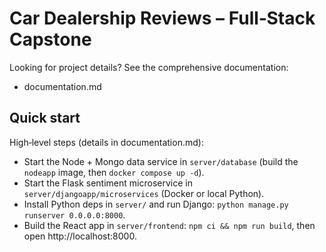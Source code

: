 # Car Dealership Reviews – Full‑Stack Capstone

Looking for project details? See the comprehensive documentation:

- documentation.md

## Quick start

High‑level steps (details in documentation.md):
- Start the Node + Mongo data service in `server/database` (build the `nodeapp` image, then `docker compose up -d`).
- Start the Flask sentiment microservice in `server/djangoapp/microservices` (Docker or local Python).
- Install Python deps in `server/` and run Django: `python manage.py runserver 0.0.0.0:8000`.
- Build the React app in `server/frontend`: `npm ci && npm run build`, then open http://localhost:8000.